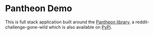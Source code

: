 # Pantheon Demo

This is full stack application built around the [Pantheon library](https://github.com/carawarner/pantheon), a reddit-challenge-gone-wild which is also available on [PyPi](https://pypi.org/project/pantheon-generator/).
